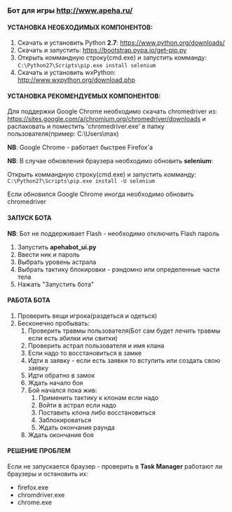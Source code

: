 ### Бот для игры http://www.apeha.ru/

#### УСТАНОВКА НЕОБХОДИМЫХ КОМПОНЕНТОВ:
1. Скачать и установить Python **2.7**:
https://www.python.org/downloads/
2. Скачать и запустить:
https://bootstrap.pypa.io/get-pip.py
3. Открыть коммандную строку(cmd.exe) и запустить комманду:
`C:\Python27\Scripts\pip.exe install selenium`
4. Скачать и установить wxPython:
http://www.wxpython.org/download.php

#### УСТАНОВКА РЕКОМЕНДУЕМЫХ КОМПОНЕНТОВ:
Для поддержки Google Chrome необходимо скачать chromedriver из:
    https://sites.google.com/a/chromium.org/chromedriver/downloads
и распаковать и поместить 'chromedriver.exe' в папку пользователя(пример: C:\Users\max)

**NB**: Google Chrome - работает быстрее Firefox'a

**NB**:
В случае обновления браузера необходимо обновить **selenium**:

Открыть коммандную строку(cmd.exe) и запустить комманду:
`C:\Python27\Scripts\pip.exe install -U selenium`

Если обновился Google Chrome иногда необходимо обновить chromedriver

#### ЗАПУСК БОТА
**NB**: Бот не поддерживает Flash - необходимо отключить Flash пароль

1. Запустить **apehabot_ui.py**
2. Ввести ник и пароль
3. Выбрать уровень астрала
4. Выбрать тактику блокировки - рэндомно или определенные части тела
5. Нажать "Запустить бота"

#### РАБОТА БОТА

1. Проверить вещи игрока(раздеться и одеться)
2. Бесконечно пробывать:
    1. Проверить травмы пользователя(Бот сам будет лечить травмы если есть абилки или свитки)
    2. Проверить астрал пользователя и имя клана
    3. Если надо то восстановиться в замке
    4. Идти в заявку - если есть заявки то вступить или создать свою заявку
    5. Идти обратно в замок
    6. Ждать начало боя
    7. Бой начался пока жив:
        1. Применить тактику к клонам если надо
        2. Войти в астрал если надо
        3. Поставить клона либо восстановиться
        4. Заблокироваться
        5. Ждать окончания раунда
    8. Ждать окончания боя

#### РЕШЕНИЕ ПРОБЛЕМ

Если не запускается браузер - проверить в **Task Manager** работают ли браузеры и остановить их:
* firefox.exe
* chromdriver.exe
* chrome.exe
